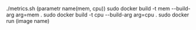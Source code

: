 ./metrics.sh (parametr name(mem, cpu))
sudo docker build -t mem --build-arg arg=mem .
sudo docker build -t cpu --build-arg arg=cpu .
sudo docker run (image name)
